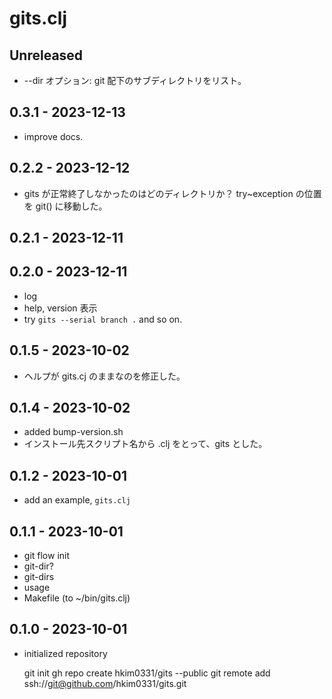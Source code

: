 # gits.clj

## Unreleased
- --dir オプション: git 配下のサブディレクトリをリスト。


## 0.3.1 - 2023-12-13
- improve docs.

## 0.2.2 - 2023-12-12
- gits が正常終了しなかったのはどのディレクトリか？
  try~exception の位置を git() に移動した。

## 0.2.1 - 2023-12-11

## 0.2.0 - 2023-12-11
- log
- help, version 表示
- try `gits --serial branch .` and so on.

## 0.1.5 - 2023-10-02
- ヘルプが gits.cj のままなのを修正した。

## 0.1.4 - 2023-10-02
- added bump-version.sh
- インストール先スクリプト名から .clj をとって、gits とした。

## 0.1.2 - 2023-10-01
- add an example, `gits.clj`

## 0.1.1 - 2023-10-01
- git flow init
- git-dir?
- git-dirs
- usage
- Makefile (to ~/bin/gits.clj)

## 0.1.0 - 2023-10-01
- initialized repository

    git init
    gh repo create hkim0331/gits --public
    git remote add ssh://git@github.com/hkim0331/gits.git
